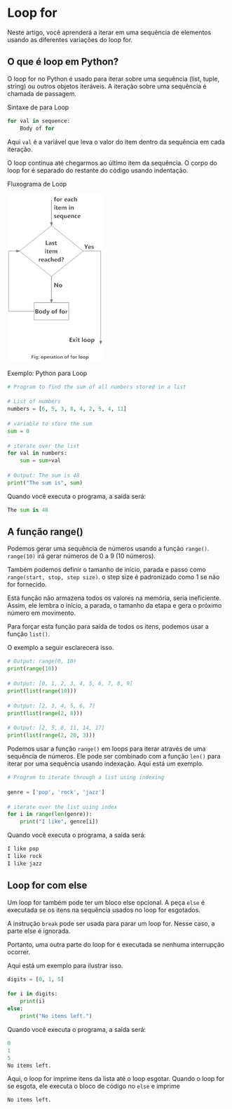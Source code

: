# Loop for

Neste artigo, você aprenderá a iterar em uma sequência de elementos usando as diferentes variações do loop for.

## O que é loop em Python?

O loop for no Python é usado para iterar sobre uma sequência (list, tuple, string) ou outros objetos iteráveis. A iteração sobre uma sequência é chamada de passagem.

Sintaxe de para Loop

```py
for val in sequence:
    Body of for
```

Aqui `val` é a variável que leva o valor do item dentro da sequência em cada iteração.

O loop continua até chegarmos ao último item da sequência. O corpo do loop for é separado do restante do código usando indentação.

Fluxograma de Loop

![Fluxograma de for Loop na programação Python](/images/forLoop.jpg)

Exemplo: Python para Loop

```py
# Program to find the sum of all numbers stored in a list

# List of numbers
numbers = [6, 5, 3, 8, 4, 2, 5, 4, 11]

# variable to store the sum
sum = 0

# iterate over the list
for val in numbers:
    sum = sum+val

# Output: The sum is 48
print("The sum is", sum)
```

Quando você executa o programa, a saída será:

```py
The sum is 48
```

## A função range()

Podemos gerar uma sequência de números usando a função `range()`. `range(10)` irá gerar números de 0 a 9 (10 números).

Também podemos definir o tamanho de início, parada e passo como `range(start, stop, step size)`. o step size é padronizado como 1 se não for fornecido.

Esta função não armazena todos os valores na memória, seria ineficiente. Assim, ele lembra o início, a parada, o tamanho da etapa e gera o próximo número em movimento.

Para forçar esta função para saída de todos os itens, podemos usar a função `list()`.

O exemplo a seguir esclarecerá isso.

```py
# Output: range(0, 10)
print(range(10))

# Output: [0, 1, 2, 3, 4, 5, 6, 7, 8, 9]
print(list(range(10)))

# Output: [2, 3, 4, 5, 6, 7]
print(list(range(2, 8)))

# Output: [2, 5, 8, 11, 14, 17]
print(list(range(2, 20, 3)))
```

Podemos usar a função `range()` em loops para iterar através de uma sequência de números. Ele pode ser combinado com a função `len()` para iterar por uma sequência usando indexação. Aqui está um exemplo.

```py
# Program to iterate through a list using indexing

genre = ['pop', 'rock', 'jazz']

# iterate over the list using index
for i in range(len(genre)):
    print("I like", genre[i])
```

Quando você executa o programa, a saída será:

```py
I like pop
I like rock
​I like jazz
```

## Loop for com else

Um loop for também pode ter um bloco else opcional. A peça `else` é executada se os itens na sequência usados ​​no loop for esgotados.

A instrução `break` pode ser usada para parar um loop for. Nesse caso, a parte else é ignorada.

Portanto, uma outra parte do loop for é executada se nenhuma interrupção ocorrer.

Aqui está um exemplo para ilustrar isso.

```py
digits = [0, 1, 5]

for i in digits:
    print(i)
else:
    print("No items left.")
```

Quando você executa o programa, a saída será:

```py
0
1
5
No items left.
```

Aqui, o loop for imprime itens da lista até o loop esgotar. Quando o loop for se esgota, ele executa o bloco de código no `else` e imprime

```py
No items left.
```
